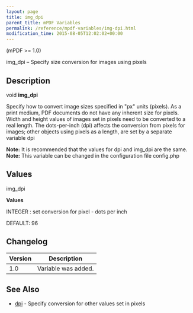 ```yaml
---
layout: page
title: img_dpi
parent_title: mPDF Variables
permalink: /reference/mpdf-variables/img-dpi.html
modification_time: 2015-08-05T12:02:02+00:00
---
```




<p>(mPDF &gt;= 1.0)</p>
<p>img_dpi – Specify size conversion for images using pixels</p>
<h2>Description</h2>
<p class="manual_block">void <b>img_dpi</b></p>
<p>Specify how to convert image sizes specified in "px" units (pixels). As a print medium, PDF documents do not have any inherent size for pixels. Width and height values of images set in pixels need to be converted to a real length. The dots-per-inch (dpi) affects the conversion from pixels for images; other objects using pixels as a length, are set by a separate variable <span class="parameter">dpi</span></p>

<div class="alert alert-info" role="alert"><strong>Note:</strong> It is recommended that the values for <span class="parameter">dpi</span> and <span class="parameter">img_dpi</span> are the same.</div>

<div class="alert alert-info" role="alert"><strong>Note:</strong> This variable can be changed in the configuration file <span class="filename">config.php</span></div>
<h2>Values</h2>
<p class="manual_param_dt"><span class="parameter">img_dpi</span></p>
<p class="manual_param_dd"><b>Values</b>

<span class="smallblock">INTEGER </span>: set conversion for pixel - dots per inch

<span class="smallblock">DEFAULT</span>: 96</p>
<h2>Changelog</h2>
<table class="table"> <thead>
<tr> <th>Version</th><th>Description</th> </tr>
</thead> <tbody>
<tr>
<td>1.0</td>
<td>Variable was added.</td>
</tr>
</tbody> </table>
<h2>See Also</h2>
<ul>
<li class="manual_boxlist"><a href="{{ "/reference/mpdf-variables/dpi.html" | prepend: site.baseurl }}">dpi</a> - Specify conversion for other values set in pixels

</li>
</ul>
<p>&nbsp;</p>
